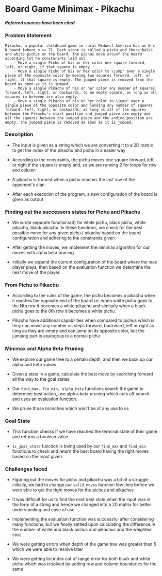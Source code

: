 #  Board Game Minimax - Pikachu

##### Referred sources have been cited 

### Problem Statement
    Pikachu, a popular childhood game in rural Midwest America has an N x N board (where n >= 7). Each stone is called a pichu and there balck and white pichus on the board. The pichus move arounf the board according tot he constarints laid out
        - Move a single Pichu of his or her color one square forward, left, or right, if that square is empty
        - Move a single Pichu of his or her color to \jump" over a single piece of the opposite color by moving two squares forward, left, or right, if that square is empty. The jumped piece is removed from the board as soon as it is jumped.
        - Move a single Pikachu of his or her color any number of squares forward, left, right, or backwards, to an empty square, as long as all squares in between are also empty.
        - Move a single Pikachu of his or her color to \jump" over a single piece of the opposite color and landing any number of squares forward, left, right, or backwards, as long as all of the squares between the Pikachu's start position and jumped piece are empty and all the squares between the jumped piece and the ending position are empty. The jumped piece is removed as soon as it is jumped.

### Description

- The input is given as a string which we are converting it to a 2D matrix to get the index of the pikachu and pichu in a easier way

- According to the constraints, the pichu moves one square forward, left or right if the square is empty and, so we are running 2 for loops for row and column

- A pikachu is formed when a pichu reaches the last row of the opponent's clan.

- After each execution of the program, a new configuration of the board is given as output
 
### Finding out the successors states for Pichu and Pikachu

- We wrote separate functions(4) for white pichu, black pichu, white pikachu, black pikachu. In these functions, we check for the best possible move for any given pichu / pikachu based on the board configuration and adhering to the constraints given.

- After getting the moves, we implement the minimax algorithm for our moves with alpha beta pruning

- Initially we expand the current configuration of the board where the max player plays, then based on the evaluation function we determine the next move of the player.

### From Pichu to Pikachu
- According to the rules of the game, the pichu becomes a pikachu when it reaches the opposite end of the board i.e. when white pichu goes to the Nth row it becomes a white pikachu and similarly when a black pichu goes to the 0th row it becomes a white pichu.

- Pikachu have additional capabilities when compared to pichus which is they can move any number os steps forward, backward, left or right as long as they are empty and can jump on its opposite color, but the jumping part is analogous to a normal pichu

### Minimax and Alpha Beta Pruning

- We explore our game tree to a certain depth, and then we back up our alpha and beta values 

- Given a state in a game, calculate the best move by searching forward all the way to the goal states

- Our `find_max, fin_min, alpha_beta` functions search the game to determine best action, use alpha-beta pruning which cuts off search and uses an evaluation function.

- We prune those branches which won't be of any use to us

### Goal State

- This function checks if we have reached the terminal state of their game and returns a boolean value

- `is_goal_state` function is being used by our `find_max` and `find_min` functions to check and return the best board having the right moves based on the input given

### Challenges faced 

- Figuring out the moves for pichu and pikachu was a bit of a struggle initially, we had to change our `valid_moves` function few time before we were able to get the right moves for the pichus and pikachus

- It was difficult for us to find the next best state when the input was in the form of a string and hence we changed into a 2D matrix for better understanding and ease of use

- Implementing the evaluation function was successful after considering many functions, but we finally settled upon calculating the difference in the number of white and black pichus and pikachus and the weighted cost

- We were getting errors when depth of the game tree was greater than 5 which we were able to resolve later

- We were getting list index out of range error for both black and white pichu which was resolved by adding row and column boundaries for the same

